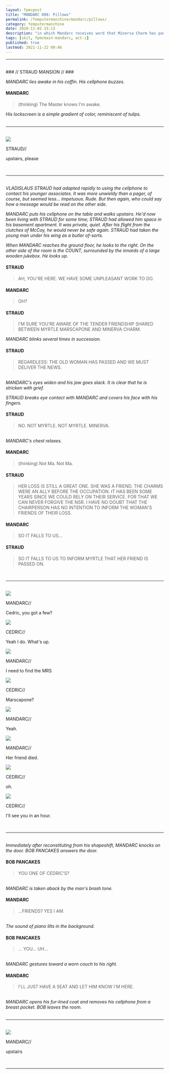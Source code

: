 ```yaml
---
layout: fpmcpost
title: "MANDARC 008: Pillows"
permalink: /femputermanchine/mandarc/pillows/
category: femputermanchine
date: 2020-11-02 15:13
description: "in which Mandarc receives word that Minerva Charm has passed on and arrives at Cedric's townhome"
tags: [skit, fpmcmain-mandarc, act-i]
published: true
lastmod: 2021-11-22 09:46
---
```

[//]: # ( 11/02/20  -added)
[//]: # ( 11/03/21  -title added)
[//]: # ( 11/22/21  -formatting update)

*****
<br>
### // STRAUD MANSION // ###

<I>MANDARC lies awake in his coffin. His cellphone buzzes. </i>

#### MANDARC 

> (thinking) The Master knows I'm awake.

<i>His lockscreen is a simple gradient of color, reminiscent of tulips.</i>
<br><br>

*****
<br>
<div class="chat-box">
<img src="{{ site.url }}/assets/tb/straud-fine-cpt.jpg" class="chat-portrait" />
<p class="ppl-sez">STRAUD//</p>
<p class="ppl-sez">upstairs, please</p>
</div>
<br>

*****
<br><i>VLADISLAUS STRAUD had adapted rapidly to using the cellphone to contact his younger associates. It was more unwieldy than a pager, of course, but seemed less... impetuous. Rude. But then again, who could say how a message would be read on the other side.</i>

<i>MANDARC puts his cellphone on the table and walks upstairs. He'd now been living with STRAUD for some time; STRAUD had allowed him space in his basement apartment. It was private, quiet. After his flight from the clutches of McCoy, he would never be safe again. STRAUD had taken the young man under his wing as a butler of-sorts.</i>

<i>When MANDARC reaches the ground floor, he looks to the right. On the other side of the room is the COUNT, surrounded by the innards of a large wooden jukebox. He looks up.</i>

#### STRAUD

> AH, YOU'RE HERE. WE HAVE SOME UNPLEASANT WORK TO DO.

#### MANDARC 

> OH?

#### STRAUD 

> I'M SURE YOU'RE AWARE OF THE TENDER FRIENDSHIP SHARED BETWEEN MYRTLE MARSCAPONE AND MINERVA CHARM.

<I>MANDARC blinks several times in succession.</i>

#### STRAUD 

> REGARDLESS: THE OLD WOMAN HAS PASSED AND WE MUST DELIVER THE NEWS.

<br><I>MANDARC's eyes widen and his jaw goes slack. It is clear that he is stricken with grief.</i>

<i>STRAUD breaks eye contact with MANDARC and covers his face with his fingers.</i>

#### STRAUD 

> NO. NOT MYRTLE. NOT MYRTLE. MINERVA.

<br><I>MANDARC's chest relaxes.</i>

#### MANDARC 

> (thinking) Not Ma. Not Ma.

#### STRAUD 

> HER LOSS IS STILL A GREAT ONE. SHE WAS A FRIEND. THE CHARMS WERE AN ALLY BEFORE THE OCCUPATION. IT HAS BEEN SOME YEARS SINCE WE COULD RELY ON THEIR SERVICE. FOR THAT WE CAN NEVER FORGIVE THE NSR. I HAVE NO DOUBT THAT THE CHAIRPERSON HAS NO INTENTION TO INFORM THE WOMAN'S FRIENDS OF THEIR LOSS.

#### MANDARC 

> SO IT FALLS TO US...

#### STRAUD 

> SO IT FALLS TO US TO INFORM MYRTLE THAT HER FRIEND IS PASSED ON.

<br>

*****
<br>
<div class="chat-box">
<img src="{{ site.url }}/assets/tb/mandarc1.jpg" class="chat-portrait" />
<p class="ppl-sez">MANDARC//</p>
<p class="ppl-sez">Cedric, you got a few?</p>
</div>

<div class="chat-box">
<img src="{{ site.url }}/assets/tb/cedric.jpg" class="chat-portrait" />
<p class="ppl-sez">CEDRIC//</p>
<p class="ppl-sez">Yeah I do. What's up.</p>
</div>

<div class="chat-box">
<img src="{{ site.url }}/assets/tb/mandarc1.jpg" class="chat-portrait" />
<p class="ppl-sez">MANDARC//</p>
<p class="ppl-sez">I need to find the MRS</p>
</div>

<div class="chat-box">
<img src="{{ site.url }}/assets/tb/cedric.jpg" class="chat-portrait" />
<p class="ppl-sez">CEDRIC//</p>
<p class="ppl-sez">Marscapone?</p>
</div>

<div class="chat-box">
<img src="{{ site.url }}/assets/tb/mandarc1.jpg" class="chat-portrait" />
<p class="ppl-sez">MANDARC//</p>
<p class="ppl-sez">Yeah.</p>
</div>

<div class="chat-box">
<img src="{{ site.url }}/assets/tb/mandarc1.jpg" class="chat-portrait" />
<p class="ppl-sez">MANDARC//</p>
<p class="ppl-sez">Her friend died.</p>
</div>

<div class="chat-box">
<img src="{{ site.url }}/assets/tb/cedric.jpg" class="chat-portrait" />
<p class="ppl-sez">CEDRIC//</p>
<p class="ppl-sez">oh.</p>
</div>

<div class="chat-box">
<img src="{{ site.url }}/assets/tb/cedric.jpg" class="chat-portrait" />
<p class="ppl-sez">CEDRIC//</p>
<p class="ppl-sez">I'll see you in an hour.</p>
</div>
<br>

*****
<br><i>Immediately after reconstituting from his shapeshift, MANDARC knocks on the door. BOB PANCAKES answers the door.</i>

#### BOB PANCAKES 

> YOU ONE OF CEDRIC'S?

<br><I>MANDARC is taken aback by the man's brash tone.</i>

#### MANDARC 

> ...FRIENDS? YES I AM.

<br><I>The sound of piano lilts in the background. </i>

#### BOB PANCAKES 

> ... YOU... UH...

<br><I>MANDARC gestures toward a worn couch to his right. </i>

#### MANDARC 

> I'LL JUST HAVE A SEAT AND LET HIM KNOW I'M HERE.

<br><i>MANDARC opens his fur-lined coat and removes his cellphone from a breast pocket. BOB leaves the room.</i>
<br><br>

*****
<br>
<div class="chat-box">
<img src="{{ site.url }}/assets/tb/mandarc1.jpg" class="chat-portrait" />
<p class="ppl-sez">MANDARC//</p>
<p class="ppl-sez">upstairs</p>
</div>
<br>

*****

